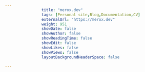 ```yaml
---
                title: "merox.dev"
                tags: [Personal site,Blog,Documentation,CV]
                externalUrl: "https://merox.dev"
                weight: 951
                showDate: false
                showAuthor: false
                showReadingTime: false
                showEdit: false
                showLikes: false
                showViews: false
                layoutBackgroundHeaderSpace: false
                
---
```

